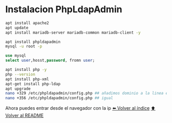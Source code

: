 # Instalacion PhpLdapAdmin
~~~bash
apt install apache2
apt update
apt install mariadb-server mariadb-common mariadb-client -y

apt install phpldapadmin
mysql -u root -p
~~~
~~~sql
use mysql
select user,hosst,password, fromn user;
~~~
~~~bash
apt install php -y
php --version
apt install php-xml
apt-get install php-ldap
apt upgrade
nano +329 /etc/phpldapadmin/config.php ## añadimos dominio a la linea en vez de example
nano +356 /etc/phpldapadmin/config.php ## igual
~~~

Ahora puedes entrar desde el navegador con la ip
[⬅️ Volver al índice](./Index.md)
[⬆️ Volver al README](/README.md)
